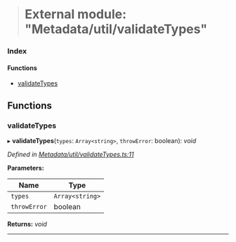 > # External module: "Metadata/util/validateTypes"

### Index

#### Functions

* [validateTypes](_metadata_util_validatetypes_.md#validatetypes)

## Functions

###  validateTypes

▸ **validateTypes**(`types`: `Array<string>`, `throwError`: boolean): *void*

*Defined in [Metadata/util/validateTypes.ts:11](url)*

**Parameters:**

Name | Type |
------ | ------ |
`types` | `Array<string>` |
`throwError` | boolean |

**Returns:** *void*

___